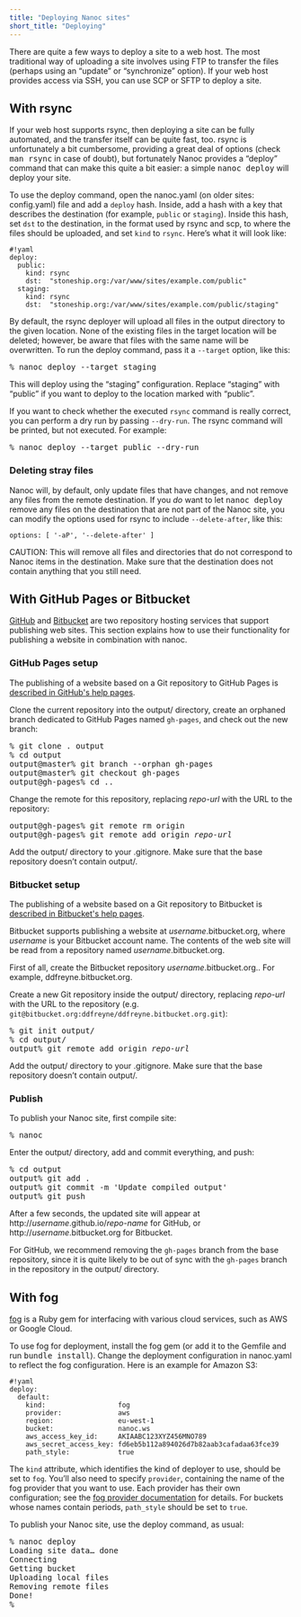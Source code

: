 ```yaml
---
title: "Deploying Nanoc sites"
short_title: "Deploying"
---
```


There are quite a few ways to deploy a site to a web host. The most traditional way of uploading a site involves using FTP to transfer the files (perhaps using an “update” or “synchronize” option). If your web host provides access via SSH, you can use SCP or SFTP to deploy a site.

With rsync
----------

If your web host supports rsync, then deploying a site can be fully automated, and the transfer itself can be quite fast, too. rsync is unfortunately a bit cumbersome, providing a great deal of options (check <kbd>man rsync</kbd> in case of doubt), but fortunately Nanoc provides a “deploy” command that can make this quite a bit easier: a simple <kbd>nanoc deploy</kbd> will deploy your site.

To use the deploy command, open the <span class="filename">nanoc.yaml</span> (on older sites: <span class="filename">config.yaml</span>) file and add a `deploy` hash. Inside, add a hash with a key that describes the destination (for example, `public` or `staging`). Inside this hash, set `dst` to the destination, in the format used by rsync and scp, to where the files should be uploaded, and set `kind` to `rsync`. Here’s what it will look like:

	#!yaml
	deploy:
	  public:
	    kind: rsync
	    dst:  "stoneship.org:/var/www/sites/example.com/public"
	  staging:
	    kind: rsync
	    dst:  "stoneship.org:/var/www/sites/example.com/public/staging"

By default, the rsync deployer will upload all files in the output directory to the given location. None of the existing files in the target location will be deleted; however, be aware that files with the same name will be overwritten. To run the deploy command, pass it a `--target` option, like this:

<pre title="Deploying"><span class="prompt">%</span> <kbd>nanoc deploy --target staging</kbd></pre>

This will deploy using the “staging” configuration. Replace “staging” with “public” if you want to deploy to the location marked with “public”.

If you want to check whether the executed `rsync` command is really correct, you can perform a dry run by passing `--dry-run`. The rsync command will be printed, but not executed. For example:

<pre title="Performing a dry run"><span class="prompt">%</span> <kbd>nanoc deploy --target public --dry-run</kbd></pre>

### Deleting stray files

Nanoc will, by default, only update files that have changes, and not remove any files from the remote destination. If you _do_ want to let <kbd>nanoc deploy</kbd> remove any files on the destination that are not part of the Nanoc site, you can modify the options used for rsync to include `--delete-after`, like this:

<pre title="Custom rsync options in the deployment configuration"><code class="language-yaml">options: [ '-aP', '--delete-after' ]</code></pre>

CAUTION: This will remove all files and directories that do not correspond to Nanoc items in the destination. Make sure that the destination does not contain anything that you still need.

With GitHub Pages or Bitbucket
------------------------------

[GitHub](https://github.com/) and [Bitbucket](https://bitbucket.org/) are two repository hosting services that support publishing web sites. This section explains how to use their functionality for publishing a website in combination with nanoc.

### GitHub Pages setup

The publishing of a website based on a Git repository to GitHub Pages is [described in GitHub's help pages](https://help.github.com/articles/creating-project-pages-manually).

Clone the current repository into the <span class="filename">output/</span> directory, create an orphaned branch dedicated to GitHub Pages named `gh-pages`, and check out the new branch:

<pre><span class="prompt">%</span> <kbd>git clone . output</kbd>
<span class="prompt">%</span> <kbd>cd output</kbd>
<span class="prompt">output@master%</span> <kbd>git branch --orphan gh-pages</kbd>
<span class="prompt">output@master%</span> <kbd>git checkout gh-pages</kbd>
<span class="prompt">output@gh-pages%</span> <kbd>cd ..</kbd></pre>

Change the remote for this repository, replacing <var>repo-url</var> with the URL to the repository:

<pre><span class="prompt">output@gh-pages%</span> <kbd>git remote rm origin</kbd>
<span class="prompt">output@gh-pages%</span> <kbd>git remote add origin</kbd> <var>repo-url</var></pre>

Add the <span class="filename">output/</span> directory to your <span class="filename">.gitignore</span>. Make sure that the base repository doesn’t contain <span class="filename">output/</span>.

### Bitbucket setup

The publishing of a website based on a Git repository to Bitbucket is [described in Bitbucket's help pages](https://confluence.atlassian.com/display/BITBUCKET/Publishing+a+Website+on+Bitbucket).

Bitbucket supports publishing a website at <span class="uri"><var>username</var>.bitbucket.org</span>, where <var>username</var> is your Bitbucket account name. The contents of the web site will be read from a repository named <span class="uri"><var>username</var>.bitbucket.org</span>.

First of all, create the Bitbucket repository <span class="uri"><var>username</var>.bitbucket.org</span>.. For example, <span class="uri">ddfreyne.bitbucket.org</span>.

Create a new Git repository inside the <span class="filename">output/</span> directory, replacing <var>repo-url</var> with the URL to the repository (e.g. `git@bitbucket.org:ddfreyne/ddfreyne.bitbucket.org.git`):

<pre><span class="prompt">%</span> <kbd>git init output/</kbd>
<span class="prompt">%</span> <kbd>cd output/</kbd>
<span class="prompt">output%</span> <kbd>git remote add origin</kbd> <var>repo-url</var></pre>

Add the <span class="filename">output/</span> directory to your <span class="filename">.gitignore</span>. Make sure that the base repository doesn’t contain <span class="filename">output/</span>.

### Publish

To publish your Nanoc site, first compile site:

<pre><span class="prompt">%</span> <kbd>nanoc</kbd></pre>

Enter the <span class="filename">output/</span> directory, add and commit everything, and push:

<pre><span class="prompt">%</span> <kbd>cd output</kbd>
<span class="prompt">output%</span> <kbd>git add .</kbd>
<span class="prompt">output%</span> <kbd>git commit -m 'Update compiled output'</kbd>
<span class="prompt">output%</span> <kbd>git push</kbd></pre>

After a few seconds, the updated site will appear at <span class="uri">http://<var>username</var>.github.io/<var>repo-name</var></span> for GitHub, or <span class="uri">http://<var>username</var>.bitbucket.org</span> for Bitbucket.

For GitHub, we recommend removing the `gh-pages` branch from the base repository, since it is quite likely to be out of sync with the `gh-pages` branch in the repository in the <span class="filename">output/</span> directory.

With fog
--------

[fog](http://fog.io) is a Ruby gem for interfacing with various cloud services, such as AWS or Google Cloud.

To use fog for deployment, install the <span class="productname">fog</span> gem (or add it to the <span class="filename">Gemfile</span> and run <kbd>bundle install</kbd>). Change the deployment configuration in <span class="filename">nanoc.yaml</span> to reflect the fog configuration. Here is an example for Amazon S3:

    #!yaml
    deploy:
      default:
        kind:                  fog
        provider:              aws
        region:                eu-west-1
        bucket:                nanoc.ws
        aws_access_key_id:     AKIAABC123XYZ456MNO789
        aws_secret_access_key: fd6eb5b112a894026d7b82aab3cafadaa63fce39
        path_style:            true

The `kind` attribute, which identifies the kind of deployer to use, should be set to `fog`. You’ll also need to specify `provider`, containing the name of the fog provider that you want to use. Each provider has their own configuration; see the [fog provider documentation](http://fog.io/about/provider_documentation.html) for details. For buckets whose names contain periods, `path_style` should be set to `true`.

To publish your Nanoc site, use the <span class="command">deploy</span> command, as usual:

<pre><span class="prompt">%</span> <kbd>nanoc deploy</kbd>
Loading site data… done
Connecting
Getting bucket
Uploading local files
Removing remote files
Done!
<span class="prompt">%</span></pre>
